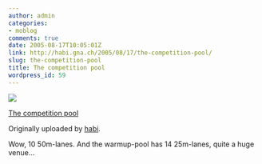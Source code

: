 ```yaml
---
author: admin
categories:
- moblog
comments: true
date: 2005-08-17T10:05:01Z
link: http://habi.gna.ch/2005/08/17/the-competition-pool/
slug: the-competition-pool
title: The competition pool
wordpress_id: 59
---
```


[![](http://photos23.flickr.com/34774857_93eac644c6_m.jpg)](http://www.flickr.com/photos/habi/34774857/)
   

 
  [The competition pool](http://www.flickr.com/photos/habi/34774857/)
    

  Originally uploaded by [habi](http://www.flickr.com/people/habi/).
 



Wow, 10 50m-lanes. And the warmup-pool has 14 25m-lanes, quite a huge venue...
  

